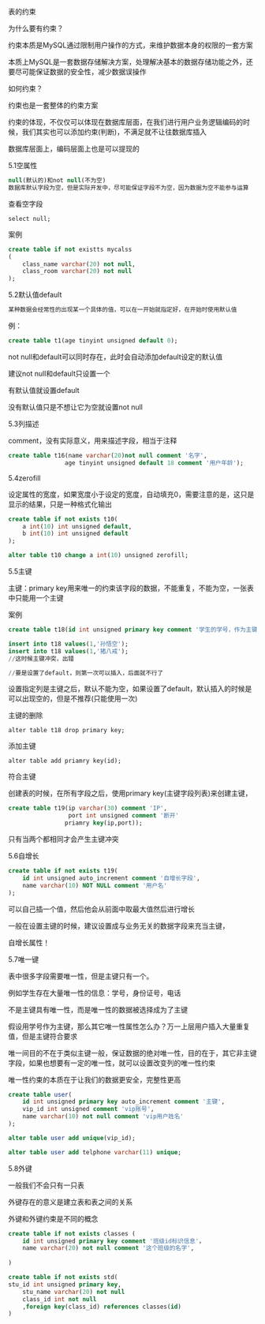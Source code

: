 表的约束

为什么要有约束？

约束本质是MySQL通过限制用户操作的方式，来维护数据本身的权限的一套方案

本质上MySQL是一套数据存储解决方案，处理解决基本的数据存储功能之外，还要尽可能保证数据的安全性，减少数据误操作

如何约束？

约束也是一套整体的约束方案

约束的体现，不仅仅可以体现在数据库层面，在我们进行用户业务逻辑编码的时候，我们其实也可以添加约束(判断)，不满足就不让往数据库插入

数据库层面上，编码层面上也是可以提现的

5.1空属性

```sql
null(默认的)和not null(不为空)
数据库默认字段为空，但是实际开发中，尽可能保证字段不为空，因为数据为空不能参与运算
```

查看空字段

```
select null;
```

案例

```sql
create table if not existts mycalss
(
    class_name varchar(20) not null,
    class_room varchar(20) not null
);
```

5.2默认值default

```sql
某种数据会经常性的出现某一个具体的值，可以在一开始就指定好，在开始时使用默认值
```

例：

```sql
create table t1(age tinyint unsigned default 0);
```

not null和default可以同时存在，此时会自动添加default设定的默认值

建议not null和default只设置一个

有默认值就设置default

没有默认值只是不想让它为空就设置not null



5.3列描述

comment，没有实际意义，用来描述字段，相当于注释

```sql
create table t16(name varchar(20)not null comment '名字',
                age tinyint unsigned default 18 comment '用户年龄');
```

5.4zerofill

设定属性的宽度，如果宽度小于设定的宽度，自动填充0，需要注意的是，这只是显示的结果，只是一种格式化输出

```sql
create table if not exists t10(
	a int(10) int unsigned default,
	b int(10) int unsigned default
);
```

```sql
alter table t10 change a int(10) unsigned zerofill; 
```



5.5主键

主键：primary key用来唯一的约束该字段的数据，不能重复，不能为空，一张表中只能用一个主键

案例

```sql
create table t18(id int unsigned primary key comment '学生的学号，作为主键'，name varchar(10) not null comment '学生姓名')engine=InnoDB default charset=utf8;
```

```sql
insert into t18 values(1,'孙悟空');
insert into t18 values(1,'猪八戒');
//这时候主键冲突，出错

//要是设置了default，则第一次可以插入，后面就不行了
```

设置指定列是主键之后，默认不能为空，如果设置了default，默认插入的时候是可以出现空的，但是不推荐(只能使用一次)

主键的删除

```
alter table t18 drop primary key;
```

添加主键

```
alter table add priamry key(id);
```



符合主键

创建表的时候，在所有字段之后，使用primary key(主键字段列表)来创建主键，

```sql
create table t19(ip varchar(30) comment 'IP',
                 port int unsigned comment '断开'
                priamry key(ip,port));
```

只有当两个都相同才会产生主键冲突



5.6自增长

```sql
create table if not exists t19(
    id int unsigned auto_increment comment '自增长字段',
    name varchar(10) NOT NULL comment '用户名'
);
```

可以自己插一个值，然后他会从前面中取最大值然后进行增长

一般在设置主键的时候，建议设置成与业务无关的数据字段来充当主键，

自增长属性！



5.7唯一键

表中很多字段需要唯一性，但是主键只有一个。

例如学生存在大量唯一性的信息：学号，身份证号，电话

不是主键具有唯一性，而是唯一性的数据被选择成为了主键

假设用学号作为主键，那么其它唯一性属性怎么办？万一上层用户插入大量重复值，但是主键符合要求

唯一间目的不在于类似主键一般，保证数据的绝对唯一性，目的在于，其它非主键字段，如果也想要有一定的唯一性，就可以设置改变列的唯一性约束

唯一性约束的本质在于让我们的数据更安全，完整性更高

```sql
create table user(
	id int unsigned primary key auto_increment comment '主键',
    vip_id int unsigned comment 'vip账号',
    name varchar(10) not null comment 'vip用户姓名'
);
```

```sql
alter table user add unique(vip_id);
```

```sql
alter table user add telphone varchar(11) unique;
```

5.8外键

一般我们不会只有一只表

外键存在的意义是建立表和表之间的关系

外键和外键约束是不同的概念

```sql
create table if not exists classes (
	id int unsigned primary key comment '班级id标识信息'，
    name varchar(20) not null comment '这个班级的名字',
    
)
```

```sql
create table if not exists std(
stu_id int unsigned primary key,
    stu_name varchar(20) not null
    class_id int not null 
    ,foreign key(class_id) references classes(id)
)
```

